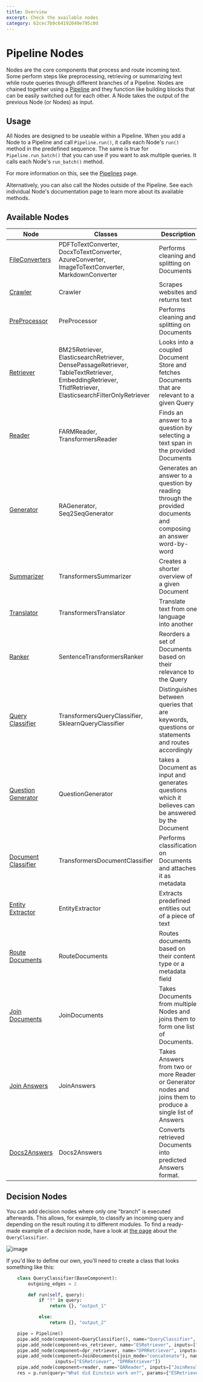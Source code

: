 ```yaml
---
title: Overview
excerpt: Check the available nodes
category: 62cec7b9c64192049e795c0d
---
```



# Pipeline Nodes

Nodes are the core components that process and route incoming text.
Some perform steps like preprocessing, retrieving or summarizing text
while route queries through different branches of a Pipeline.
Nodes are chained together using a [Pipeline](/components/pipelines)
and they function like building blocks that can be easily switched out for each other.
A Node takes the output of the previous Node (or Nodes) as input.

## Usage

All Nodes are designed to be useable within a Pipeline.
When you add a Node to a Pipeline and call `Pipeline.run()`, it calls each Node's `run()` method in the predefined sequence.
The same is true for `Pipeline.run_batch()` that you can use if you want to ask multiple queries. It calls each Node's `run_batch()` method. 

For more information on this, see the [Pipelines](/components/pipelines) page.

Alternatively, you can also call the Nodes outside of the Pipeline.
See each individual Node's documentation page to learn more about its available methods.

## Available Nodes

| Node | Classes | Description   |
|-------------|-----------------------------------------------------------------|---|
| [FileConverters](/pipeline_nodes/file-converters)      | PDFToTextConverter, DocxToTextConverter, AzureConverter, ImageToTextConverter, MarkdownConverter | Performs cleaning and splitting on Documents   |
| [Crawler](/pipeline_nodes/crawler)      | Crawler | Scrapes websites and returns text  |
| [PreProcessor](/pipeline_nodes/preprocessor)      | PreProcessor                                 | Performs cleaning and splitting on Documents   |
| [Retriever](/pipeline_nodes/retriever)       | BM25Retriever, ElasticsearchRetriever, DensePassageRetriever, TableTextRetriever, EmbeddingRetriever, TfidfRetriever, ElasticsearchFilterOnlyRetriever  | Looks into a coupled Document Store and fetches Documents that are relevant to a given Query  |
| [Reader](/pipeline_nodes/retriever)      | FARMReader, TransformersReader                      |  Finds an answer to a question by selecting a text span in the provided Documents |
| [Generator](/pipeline_nodes/generator)      | RAGenerator, Seq2SeqGenerator  |  Generates an answer to a question by reading through the provided documents and composing an answer word-by-word |
| [Summarizer](/pipeline_nodes/summarizer)      | TransformersSummarizer  |  Creates a shorter overview of a given Document |
| [Translator](/pipeline_nodes/translator)      | TransformersTranslator  |  Translate text from one language into another |
| [Ranker](/pipeline_nodes/ranker)      | SentenceTransformersRanker  |  Reorders a set of Documents based on their relevance to the Query |
| [Query Classifier](/pipeline_nodes/query-classifier)      | TransformersQueryClassifier, SklearnQueryClassifier  |  Distinguishes between queries that are keywords, questions or statements and routes accordingly |
| [Question Generator](/pipeline_nodes/question-generator)      | QuestionGenerator  | takes a Document as input and generates questions which it believes can be answered by the Document |
| [Document Classifier](/pipeline_nodes/document-classifier)      | TransformersDocumentClassifier  |  Performs classification on Documents and attaches it as metadata |
| [Entity Extractor](/pipeline_nodes/entity-extractor)      | EntityExtractor  |  Extracts predefined entities out of a piece of text |
| [Route Documents](/pipeline_nodes/route-documents)      | RouteDocuments  |  Routes documents based on their content type or a metadata field  |
| [Join Documents](/pipeline_nodes/join-documents)      | JoinDocuments  |  Takes Documents from multiple Nodes and joins them to form one list of Documents. |
| [Join Answers](/pipeline_nodes/join-answers)      | JoinAnswers  |  Takes Answers from two or more Reader or Generator nodes and joins them to produce a single list of Answers |
| [Docs2Answers](/pipeline_nodes/docs2answers)      | Docs2Answers  |  Converts retrieved Documents into predicted Answers format. |

## Decision Nodes

You can add decision nodes where only one "branch" is executed afterwards.
This allows, for example, to classify an incoming query and depending on the result routing it to different modules.
To find a ready-made example of a decision node, have a look at [the page](/pipeline_nodes/query-classifier) about the `QueryClassifier`.

![image](https://user-images.githubusercontent.com/1563902/102452199-41229b80-403a-11eb-9365-7038697e7c3e.png)

If you'd like to define our own, you'll need to create a class that looks something like this:

```python
    class QueryClassifier(BaseComponent):
        outgoing_edges = 2

        def run(self, query):
            if "?" in query:
                return {}, "output_1"

            else:
                return {}, "output_2"

    pipe = Pipeline()
    pipe.add_node(component=QueryClassifier(), name="QueryClassifier", inputs=["Query"])
    pipe.add_node(component=es_retriever, name="ESRetriever", inputs=["QueryClassifier.output_1"])
    pipe.add_node(component=dpr_retriever, name="DPRRetriever", inputs=["QueryClassifier.output_2"])
    pipe.add_node(component=JoinDocuments(join_mode="concatenate"), name="JoinResults",
                  inputs=["ESRetriever", "DPRRetriever"])
    pipe.add_node(component=reader, name="QAReader", inputs=["JoinResults"])
    res = p.run(query="What did Einstein work on?", params={"ESRetriever": {"top_k": 1}, "DPRRetriever": {"top_k": 3}})
```

<div style={{ marginBottom: "3rem" }} />
